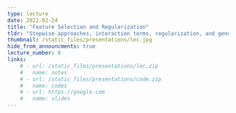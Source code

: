 ```yaml
---
type: lecture
date: 2022-02-24
title: "Feature Selection and Regularization"
tldr: "Stepwise approaches, interaction terms, regularization, and generalized additive models"
thumbnail: /static_files/presentations/lec.jpg
hide_from_announcments: true
lecture_number: 8
links: 
    # - url: /static_files/presentations/lec.zip
    #   name: notes
    # - url: /static_files/presentations/code.zip
    #   name: codes
    # - url: https://google.com
    #   name: slides
---
```

<!-- **Suggested Readings:** -->
<!-- - [Readings 1](http://example.com) -->
